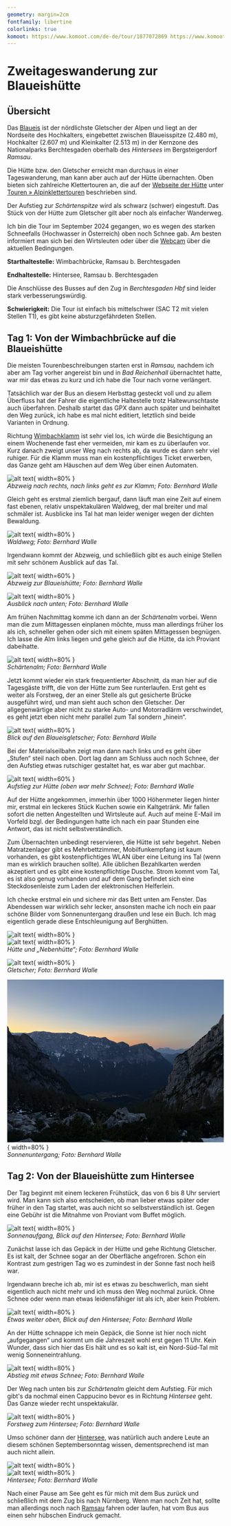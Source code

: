 ```yaml
---
geometry: margin=2cm
fontfamily: libertine
colorlinks: true
komoot: https://www.komoot.com/de-de/tour/1877072869 https://www.komoot.com/de-de/tour/1878091097
---
```


# Zweitageswanderung zur Blaueishütte

## Übersicht

Das [Blaueis](https://www.berchtesgaden.de/blaueisgletscher) ist der nördlichste Gletscher der Alpen und liegt an der Nordseite des Hochkalters, eingebettet zwischen Blaueisspitze (2.480 m), Hochkalter (2.607 m) und Kleinkalter (2.513 m) in der Kernzone des Nationalparks Berchtesgaden oberhalb des _Hintersees_ im Bergsteigerdorf _Ramsau_.

Die Hütte bzw. den Gletscher erreicht man durchaus in einer Tageswanderung, man kann aber auch auf der Hütte übernachten. Oben bieten sich zahlreiche Klettertouren an, die auf der [Webseite der Hütte](https://www.blaueishuette.de) unter [Touren » Alpinklettertouren](https://www.blaueishuette.de/touren/alpinklettertouren) beschrieben sind. 

Der Aufstieg zur _Schärtenspitze_ wird als schwarz (schwer) eingestuft. Das Stück von der Hütte zum Gletscher gilt aber noch als einfacher Wanderweg. 

Ich bin die Tour im September 2024 gegangen, wo es wegen des starken Schneefalls (Hochwasser in Österreich) oben noch Schnee gab. Am besten informiert man sich bei den Wirtsleuten oder über die [Webcam](https://www.blaueishuette.de/infos/webcam) über die aktuellen Bedingungen.

**Starthaltestelle:** Wimbachbrücke, Ramsau b. Berchtesgaden

**Endhaltestelle:** Hintersee, Ramsau b. Berchtesgaden

Die Anschlüsse des Busses auf den Zug in _Berchtesgaden Hbf_ sind leider stark verbesserungswürdig.

**Schwierigkeit:** Die Tour ist einfach bis mittelschwer (SAC T2 mit vielen Stellen T1), es gibt keine absturzgefährdeten Stellen.

## Tag 1: Von der Wimbachbrücke auf die Blaueishütte

Die meisten Tourenbeschreibungen starten erst in _Ramsau,_ nachdem ich aber am Tag vorher angereist bin und in _Bad Reichenhall_ übernachtet hatte, war mir das etwas zu kurz und ich habe die Tour nach vorne verlängert.

Tatsächlich war der Bus an diesem Herbsttag gesteckt voll und zu allem Überfluss hat der Fahrer die eigentliche Haltestelle trotz Haltewunschtaste auch überfahren. Deshalb startet das GPX dann auch später und beinhaltet den Weg zurück, ich habe es mal nicht editiert, letztlich sind beide Varianten in Ordnung.

Richtung [Wimbachklamm](https://www.berchtesgaden.de/wimbachklamm) ist sehr viel los, ich würde die Besichtigung an einem Wochenende fast eher vermeiden, mir kam es zu überlaufen vor. Kurz danach zweigt unser Weg nach rechts ab, da wurde es dann sehr viel ruhiger. Für die Klamm muss man ein kostenpflichtiges Ticket erwerben, das Ganze geht am Häuschen auf dem Weg über einen Automaten.

![alt text](<images/24-09-21 11-13-23 5086.jpg>){ width=80% } \
_Abzweig nach rechts, nach links geht es zur Klamm; Foto: Bernhard Walle_

Gleich geht es erstmal ziemlich bergauf, dann läuft man eine Zeit auf einem fast ebenen, relativ unspektakulären Waldweg, der mal breiter und mal schmäler ist. Ausblicke ins Tal hat man leider weniger wegen der dichten Bewaldung.

![alt text](<images/24-09-21 12-59-46 5107.jpg>){ width=80% } \
_Waldweg; Foto: Bernhard Walle_

Irgendwann kommt der Abzweig, und schließlich gibt es auch einige Stellen mit sehr schönem Ausblick auf das Tal.

![alt text](<images/24-09-21 13-24-04 5114.jpg>){ width=60% } \
_Abzweig zur Blaueishütte; Foto: Bernhard Walle_

![alt text](<images/24-09-21 13-37-20 5119.jpg>){ width=80% } \
_Ausblick nach unten; Foto: Bernhard Walle_

Am frühen Nachmittag komme ich dann an der _Schärtenalm_ vorbei. Wenn man die zum Mittagessen einplanen möchte, muss man allerdings früher los als ich, schneller gehen oder sich mit einem späten Mittagessen begnügen. Ich lasse die Alm links liegen und gehe gleich auf die Hütte, da ich Proviant dabeihatte.

![alt text](<images/24-09-21 14-39-02 5131.jpg>){ width=80% } \
_Schärtenalm; Foto: Bernhard Walle_

Jetzt kommt wieder ein stark frequentierter Abschnitt, da man hier auf die Tagesgäste trifft, die von der Hütte zum See runterlaufen. Erst geht es weiter als Forstweg, der an einer Stelle als gut gesicherte Brücke ausgeführt wird, und man sieht auch schon den Gletscher. Der allgegenwärtige aber nicht zu starke Auto- und Motorradlärm verschwindet, es geht jetzt eben nicht mehr parallel zum Tal sondern „hinein“.

![alt text](<images/24-09-21 14-52-09 5135.jpg>){ width=80% } \
_Blick auf den Blaueisgletscher; Foto: Bernhard Walle_

Bei der Materialseilbahn zeigt man dann nach links und es geht über „Stufen“ steil nach oben. Dort lag dann am Schluss auch noch Schnee, der den Aufstieg etwas rutschiger gestaltet hat, es war aber gut machbar.

![alt text](<images/24-09-21 15-11-52 5140.jpg>){ width=60% } \
_Aufstieg zur Hütte (oben war mehr Schnee); Foto: Bernhard Walle_

Auf der Hütte angekommen, immerhin über 1000 Höhenmeter liegen hinter mir, erstmal ein leckeres Stück Kuchen sowie ein Kaltgetränk. Mir fallen sofort die netten Angestellten und Wirtsleute auf. Auch auf meine E-Mail im Vorfeld bzgl. der Bedingungen hatte ich nach ein paar Stunden eine Antwort, das ist nicht selbstverständlich.

Zum Übernachten unbedingt reservieren, die Hütte ist sehr begehrt. Neben Matratzenlager gibt es Mehrbettzimmer, Mobilfunkempfang ist kaum vorhanden, es gibt kostenpflichtiges WLAN über eine Leitung ins Tal (wenn man es wirklich brauchen sollte). Alle üblichen Bezahlkarten werden akzeptiert und es gibt eine kostenpflichtige Dusche. Strom kommt vom Tal, es ist also genug vorhanden und auf dem Gang befindet sich eine Steckdosenleiste zum Laden der elektronischen Helferlein.

Ich checke erstmal ein und sichere mir das Bett unten am Fenster. Das Abendessen war wirklich sehr lecker, ansonsten mache ich noch ein paar schöne Bilder vom Sonnenuntergang draußen und lese ein Buch. Ich mag eigentlich gerade diese Entschleunigung auf Berghütten.

![alt text](<images/24-09-21 18-02-08 5166.jpg>){ width=80% } \
![alt text](<images/24-09-21 18-03-32 5171.jpg>){ width=80% } \
_Hütte und „Nebenhütte“; Foto: Bernhard Walle_

![alt text](<images/24-09-21 18-03-46 5175.jpg>){ width=80% } \
_Gletscher; Foto: Bernhard Walle_

![alt text](<images/24-09-21 19-29-09 5184.jpg>){ width=80% } \
_Sonnenuntergang; Foto: Bernhard Walle_

## Tag 2: Von der Blaueishütte zum Hintersee

Der Tag beginnt mit einem leckeren Frühstück, das von 6 bis 8 Uhr serviert wird. Man kann sich also entscheiden, ob man lieber etwas später oder früher in den Tag startet, was auch nicht so selbstverständlich ist. Gegen eine Gebühr ist die Mitnahme von Proviant vom Buffet möglich.

![alt text](<images/24-09-22 07-02-59 5191.jpg>){ width=80% } \
_Sonnenaufgang, Blick auf den Hintersee; Foto: Bernhard Walle_

Zunächst lasse ich das Gepäck in der Hütte und gehe Richtung Gletscher. Es ist kalt, der Schnee sogar an der Oberfläche angefroren. Schon ein Kontrast zum gestrigen Tag wo es zumindest in der Sonne fast noch heiß war.

Irgendwann breche ich ab, mir ist es etwas zu beschwerlich, man sieht eigentlich auch nicht mehr und ich muss den Weg nochmal zurück. Ohne Schnee oder wenn man etwas leidensfähiger ist als ich, aber kein Problem.

![alt text](<images/24-09-22 08-15-29 5210.jpg>){ width=80% } \
_Etwas weiter oben, Blick auf den Hintersee; Foto: Bernhard Walle_

An der Hütte schnappe ich mein Gepäck, die Sonne ist hier noch nicht „aufgegangen“ und kommt um die Jahreszeit wohl erst gegen 11 Uhr. Kein Wunder, dass sich hier das Eis hält und es so kalt ist, ein Nord-Süd-Tal mit wenig Sonneneintrahlung. 

![alt text](<images/24-09-22 09-34-33 5232.jpg>){ width=80% } \
_Abstieg mit etwas Schnee; Foto: Bernhard Walle_

Der Weg nach unten bis zur _Schärtenalm_ gleicht dem Aufstieg. Für mich gibt's da nochmal einen Cappucino bevor es in Richtung _Hintersee_ geht. Das Ganze wieder recht unspektakulär.

![alt text](<images/24-09-22 12-25-02 5259.jpg>){ width=80% } \
_Forstweg zum Hintersee; Foto: Bernhard Walle_

Umso schöner dann der [Hintersee](https://www.berchtesgaden.de/hintersee), was natürlich auch andere Leute an diesem schönen Septembersonntag wissen, dementsprechend ist man auch nicht allein.

![alt text](<images/24-09-22 13-52-21 5271.jpg>){ width=80% } \
![alt text](<images/24-09-22 13-57-44 5272.jpg>){ width=80% } \
_Hintersee; Foto: Bernhard Walle_

Nach einer Pause am See geht es für mich mit dem Bus zurück und schließlich mit dem Zug bis nach Nürnberg. Wenn man noch Zeit hat, sollte man allerdings noch nach [Ramsau](https://www.bergsteigerdoerfer.org/53-0-Bergsteigerdorf-Ramsau.html) fahren oder laufen, hat vom Bus aus einen sehr hübschen Eindruck gemacht.

